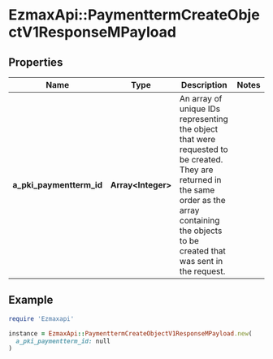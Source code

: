 # EzmaxApi::PaymenttermCreateObjectV1ResponseMPayload

## Properties

| Name | Type | Description | Notes |
| ---- | ---- | ----------- | ----- |
| **a_pki_paymentterm_id** | **Array&lt;Integer&gt;** | An array of unique IDs representing the object that were requested to be created.  They are returned in the same order as the array containing the objects to be created that was sent in the request. |  |

## Example

```ruby
require 'Ezmaxapi'

instance = EzmaxApi::PaymenttermCreateObjectV1ResponseMPayload.new(
  a_pki_paymentterm_id: null
)
```

